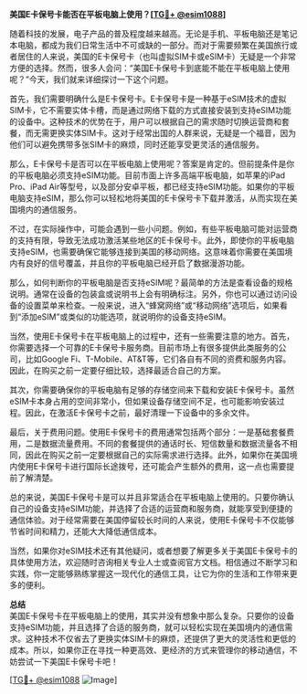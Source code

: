 **美国E卡保号卡能否在平板电脑上使用？[[TG💪+ @esim1088](https://t.me/s/esim1088)]**

随着科技的发展，电子产品的普及程度越来越高。无论是手机、平板电脑还是笔记本电脑，都成为我们日常生活中不可或缺的一部分。而对于需要频繁在美国旅行或者居住的人来说，美国的E卡保号卡（也叫虚拟SIM卡或eSIM卡）无疑是一个非常方便的选择。然而，很多人会问：“美国E卡保号卡到底能不能在平板电脑上使用呢？”今天，我们就来详细探讨一下这个问题。

首先，我们需要明确什么是E卡保号卡。E卡保号卡是一种基于eSIM技术的虚拟SIM卡，它不需要实体卡槽，而是通过网络下载的方式直接安装到支持eSIM功能的设备中。这种技术的优势在于，用户可以根据自己的需求随时切换运营商和套餐，而无需更换实体SIM卡。这对于经常出国的人群来说，无疑是一个福音，因为他们可以避免携带多张SIM卡的麻烦，同时还能享受更灵活的通信服务。

那么，E卡保号卡是否可以在平板电脑上使用呢？答案是肯定的。但前提条件是你的平板电脑必须支持eSIM功能。目前市面上许多高端平板电脑，如苹果的iPad Pro、iPad Air等型号，以及部分安卓平板，都已经支持eSIM功能。如果你的平板电脑支持eSIM，那么你可以轻松地将美国的E卡保号卡下载并激活，从而实现在美国境内的通信服务。

不过，在实际操作中，可能会遇到一些小问题。例如，有些平板电脑可能对运营商的支持有限，导致无法成功激活某些地区的E卡保号卡。此外，即使你的平板电脑支持eSIM，也需要确保它能够连接到美国的移动网络。这意味着你需要在美国境内有良好的信号覆盖，并且你的平板电脑已经开启了数据漫游功能。

那么，如何判断你的平板电脑是否支持eSIM呢？最简单的方法是查看设备的规格说明。通常在设备的包装盒或说明书上会有明确标注。另外，你也可以通过访问设备的设置菜单来检查。一般来说，进入“蜂窝网络”或“移动网络”选项后，如果看到“添加eSIM”或类似的功能选项，就说明你的设备支持eSIM。

当然，使用E卡保号卡在平板电脑上的过程中，还有一些需要注意的地方。首先，你需要选择一个可靠的E卡保号卡服务商。目前市场上有很多提供此类服务的公司，比如Google Fi、T-Mobile、AT&T等，它们各自有不同的资费和服务内容。因此，在购买之前一定要仔细比较，选择最适合自己的方案。

其次，你需要确保你的平板电脑有足够的存储空间来下载和安装E卡保号卡。虽然eSIM卡本身占用的空间非常小，但如果设备存储空间不足，也可能影响安装过程。因此，在激活E卡保号卡之前，最好清理一下设备中的多余文件。

最后，关于费用问题。使用E卡保号卡的费用通常包括两个部分：一是基础套餐费用，二是数据流量费用。不同的套餐提供的通话时长、短信数量和数据流量各不相同，因此在购买之前一定要根据自己的实际需求进行选择。此外，如果你在美国境内使用E卡保号卡进行国际长途拨号，还可能会产生额外的费用，这一点也需要提前了解清楚。

总的来说，美国E卡保号卡是可以并且非常适合在平板电脑上使用的。只要你确认自己的设备支持eSIM功能，并选择了合适的运营商和服务商，就能享受到便捷的通信体验。对于经常需要在美国停留较长时间的人来说，使用E卡保号卡不仅能够节省时间和精力，还能大大降低通信成本。

当然，如果你对eSIM技术还有其他疑问，或者想要了解更多关于美国E卡保号卡的具体使用方法，欢迎随时咨询相关专业人士或查阅官方文档。相信通过不断学习和实践，你一定能够熟练掌握这一现代化的通信工具，让它为你的生活和工作带来更多的便利。

**总结**  
美国E卡保号卡在平板电脑上的使用，其实并没有想象中那么复杂。只要你的设备支持eSIM功能，并且选择了合适的服务商，就可以轻松实现在美国境内的通信需求。这种技术不仅省去了更换实体SIM卡的麻烦，还提供了更大的灵活性和更低的成本。所以，如果你正在寻找一种更高效、更经济的方式来管理你的移动通信，不妨尝试一下美国E卡保号卡吧！

[[TG💪+ @esim1088](https://t.me/s/esim1088) ![Image](https://i.postimg.cc/4NQfJmqS/Snipaste-2025-05-13-00-14-12.png)]